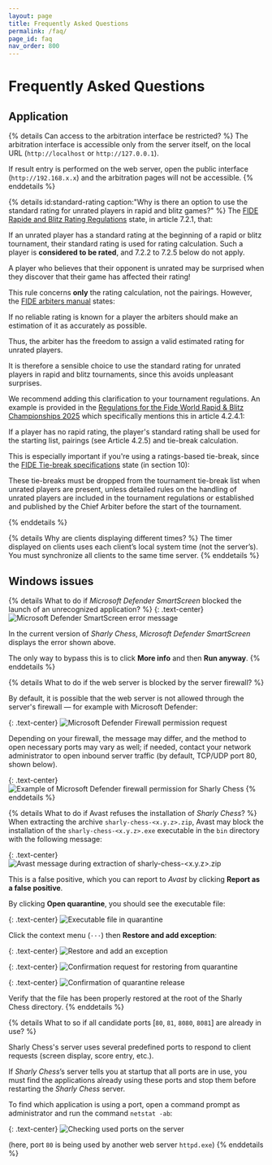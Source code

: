 ```yaml
---
layout: page
title: Frequently Asked Questions
permalink: /faq/
page_id: faq
nav_order: 800
---
```


# Frequently Asked Questions

## Application

{% details Can access to the arbitration interface be restricted? %}
  The arbitration interface is accessible only from the server itself, on the local URL (`http://localhost` or `http://127.0.0.1`).

  If result entry is performed on the web server, open the public interface (`http://192.168.x.x`) and the arbitration pages will not be accessible.
{% enddetails %}

{% details id:standard-rating caption:"Why is there an option to use the standard rating for unrated players in rapid and blitz games?" %}
  The [FIDE Rapide and Blitz Rating Regulations](https://handbook.fide.com/chapter/B02RBRegulations2024) state, in article 7.2.1, that:

  <div class="quote">
    If an unrated player has a standard rating at the beginning of a rapid or blitz tournament, their standard rating is used for rating calculation. Such a player is <b>considered to be rated</b>, and 7.2.2 to 7.2.5 below do not apply.
  </div>

  A player who believes that their opponent is unrated may be surprised when they discover that their game has affected their rating!

  This rule concerns **only** the rating calculation, not the pairings.  However, the [FIDE arbiters manual](https://arbiters.fide.com/wp-content/uploads/Publications/Manual/Arbiters_Manual_2025.pdf) states:

  <div class="quote">
    If no reliable rating is known for a player the arbiters should make an estimation of it as accurately as possible.
  </div>

  Thus, the arbiter has the freedom to assign a valid estimated rating for unrated players.

  It is therefore a sensible choice to use the standard rating for unrated players in rapid and blitz tournaments, since this avoids unpleasant surprises.

  We recommend adding this clarification to your tournament regulations. An example is provided in the [Regulations for the Fide World Rapid & Blitz Championships 2025](https://handbook.fide.com/files/handbook/wrbc_regulations_2025_open.pdf) which specifically mentions this in article 4.2.4.1:

  <div class="quote">
    If a player has no rapid rating, the player's standard rating shall be used for the starting list, pairings (see Article 4.2.5) and tie-break calculation.
  </div>

  This is especially important if you're using a ratings-based tie-break, since the [FIDE Tie-break specifications](https://handbook.fide.com/chapter/TieBreakRegulations082024) state (in section 10):

  <div class="quote">
    These tie-breaks must be dropped from the tournament tie-break list when unrated players are present, unless detailed rules on the handling of unrated players are included in the tournament regulations or established and published by the Chief Arbiter before the start of the tournament.
  </div>

{% enddetails %}

{% details Why are clients displaying different times? %}
  The timer displayed on clients uses each client’s local system time (not the server’s).
  You must synchronize all clients to the same time server.
{% enddetails %}

## Windows issues

{% details What to do if _Microsoft Defender SmartScreen_ blocked the launch of an unrecognized application? %}
  {: .text-center}
  ![_Microsoft Defender SmartScreen_ error message](/assets/faq/faq-system-defender-smartscreen.jpg)

  In the current version of _Sharly Chess_, _Microsoft Defender SmartScreen_ displays the error shown above.

  The only way to bypass this is to click **More info** and then **Run anyway**.
{% enddetails %}

{% details What to do if the web server is blocked by the server firewall? %}

  By default, it is possible that the web server is not allowed through the server's firewall — for example with Microsoft Defender:

  {: .text-center}
  ![_Microsoft Defender Firewall_ permission request](/assets/faq/faq-system-defender-firewall-1.jpg)

  Depending on your firewall, the message may differ, and the method to open necessary ports may vary as well;
  if needed, contact your network administrator to open inbound server traffic (by default, TCP/UDP port 80, shown below).

  {: .text-center}
  ![Example of _Microsoft Defender_ firewall permission for _Sharly Chess_](/assets/faq/faq-system-defender-firewall-2.jpg)
{% enddetails %}

{% details What to do if Avast refuses the installation of _Sharly Chess_? %}
  When extracting the archive `sharly-chess-<x.y.z>.zip`, Avast may block the installation of the `sharly-chess-<x.y.z>.exe` executable in the `bin` directory with the following message:

  {: .text-center}
  ![_Avast_ message during extraction of `sharly-chess-<x.y.z>.zip`](/assets/faq/faq-system-avast-1.jpg)

  This is a false positive, which you can report to _Avast_ by clicking **Report as a false positive**.

  By clicking **Open quarantine**, you should see the executable file:

  {: .text-center}
  ![Executable file in quarantine](/assets/faq/faq-system-avast-2.jpg)

  Click the context menu (`···`) then **Restore and add exception**:

  {: .text-center}
  ![Restore and add an exception](/assets/faq/faq-system-avast-3.jpg)

  {: .text-center}
  ![Confirmation request for restoring from quarantine](/assets/faq/faq-system-avast-4.jpg)

  {: .text-center}
  ![Confirmation of quarantine release](/assets/faq/faq-system-avast-5.jpg)

  Verify that the file has been properly restored at the root of the Sharly Chess directory.
{% enddetails %}

{% details What to so if all candidate ports [`80`, `81`, `8080`, `8081`] are already in use? %}

  Sharly Chess's server uses several predefined ports to respond to client requests (screen display, score entry, etc.).

  If _Sharly Chess_’s server tells you at startup that all ports are in use, you must find the applications already using these ports and stop them before restarting the _Sharly Chess_ server.

  To find which application is using a port, open a command prompt as administrator and run the command `netstat -ab`:

  {: .text-center}
  ![Checking used ports on the server](/assets/faq/faq-system-netstat.jpg)

  (here, port `80` is being used by another web server `httpd.exe`)
{% enddetails %}

<script>
  if (location.hash) {
    document.querySelector(location.hash)?.setAttribute("open", "");
  }
</script>
